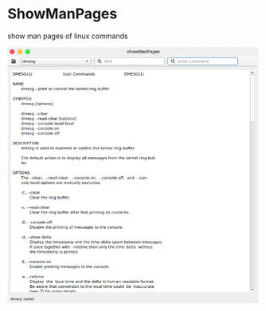 # ShowManPages
show man pages of linux commands

![alt text screenshot](https://github.com/Axel-Erfurt/ShowManPages/blob/main/screenshot.png)
